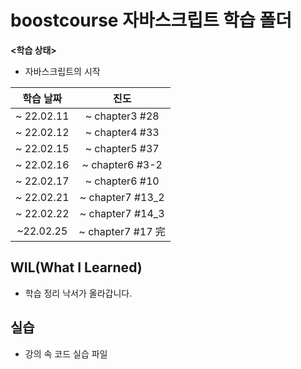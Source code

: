 # boostcourse 자바스크립트 학습 폴더

**<학습 상태>**

- 자바스크립트의 시작 

| 학습 날짜  |       진도        |
| :--------: | :---------------: |
| ~ 22.02.11 |  ~ chapter3 #28   |
| ~ 22.02.12 |  ~ chapter4 #33   |
| ~ 22.02.15 |  ~ chapter5 #37   |
| ~ 22.02.16 |  ~ chapter6 #3-2  |
| ~ 22.02.17 |  ~ chapter6 #10   |
| ~ 22.02.21 | ~ chapter7 #13_2  |
| ~ 22.02.22 | ~ chapter7 #14_3  |
| ~22.02.25  | ~ chapter7 #17 完 |



## WIL(What I Learned)

- 학습 정리 낙서가 올라갑니다.

## 실습

- 강의 속 코드 실습 파일
